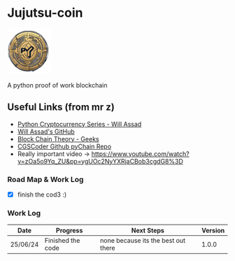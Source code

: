 # Jujutsu-coin

![CoinIco](./assets/pyCoin.png)

A python proof of work blockchain

## Useful Links (from mr z)

- [Python Cryptocurrency Series - Will Assad][def1]
- [Will Assad's GitHub][def2]
- [Block Chain Theory - Geeks][def3]
- [CGSCoder Github pyChain Repo][def4]
- Really important video -> https://www.youtube.com/watch?v=zOa5o9Yq_ZU&pp=ygUOc2NyYXRjaCBob3cgdG8%3D

[def1]: https://www.youtube.com/watch?v=b41TVaLwhKc&list=PLtCKS3CuBDYV_Vyl1ZH2Je8gSdXfQf4e3
[def2]: https://github.com/willassad/cryptocurrencypython/tree/main
[def3]: https://www.geeksforgeeks.org/blockchain-structure/
[def4]: https://github.com/jetscholar/pyChain

### Road Map & Work Log

- [x] finish the cod3 :)

### Work Log

Date | Progress | Next Steps | Version
-----|-------------|--------|------
25/06/24 | Finished the code|none because its the best out there|1.0.0 
